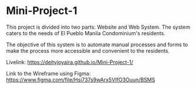 # Mini-Project-1

This project is divided into two parts: Website and Web System. The system caters to the needs of El Pueblo Manila Condominium's residents. 

The objective of this system is to automate manual processes and forms to make the process more accessible and convenient to the residents. 

Livelink: https://deityjoyaira.github.io/Mini-Project-1/


Link to the Wireframe using Figma: https://www.figma.com/file/Hsi737s9wArx5VIfO3Ouun/BSMS 
